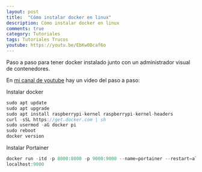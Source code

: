 ```yaml
---
layout: post
title:  "Cómo instalar docker en linux"
description: Cómo instalar docker en linux
comments: true
category: Tutoriales
tags: Tutoriales Trucos
youtube: https://youtu.be/EbKw0Dcaf6o
---
```

Paso a paso para tener docker instalado junto con un administrador visual de contenedores.

En <a target="_blank" href="{{ page.youtube }}">mi canal de youtube</a> hay un video del paso a paso:

Instalar docker
```C#
sudo apt update
sudo apt upgrade
sudo apt install raspberrypi-kernel raspberrypi-kernel-headers
curl -sSL https://get.docker.com | sh
sudo usermod -aG docker pi
sudo reboot
docker version
```

Instalar Portainer
```C#
docker run -itd -p 8000:8000 -p 9000:9000 --name=portainer --restart=always -v /var/run/docker.sock:/var/run/docker.sock -v /docker/portainer:/data portainer/portainer-ce
localhost:9000
```
